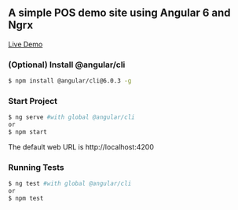 ## A simple POS demo site using Angular 6 and Ngrx

[Live Demo](http://simple-pos.s3-website-ap-southeast-2.amazonaws.com)

###  (Optional) Install @angular/cli
```sh
$ npm install @angular/cli@6.0.3 -g
```

### Start Project
```sh
$ ng serve #with global @angular/cli
or
$ npm start
```
The default web URL is http://localhost:4200


### Running Tests
```sh
$ ng test #with global @angular/cli
or
$ npm test 
```
